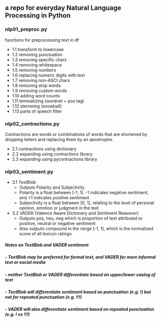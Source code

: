 ## a repo for everyday Natural Language Processing in Python
 
 
### nlp01_preproc.py
functions for preprocessing text in df
- 1.1 transform to lowercase
- 1.2 removing punctuation
- 1.3 removing specific chars
- 1.4 removing whitespace
- 1.5 removing numbers
- 1.6 replacing numeric digits with text
- 1.7 removing non-ASCI chars
- 1.8 removing stop words
- 1.9 removing custom words
- 1.10 adding word counts
- 1.11 lemmatizing (wordnet + pos tag)
- 1.12 stemming (snowball)
- 1.13 parts of speech filter

### nlp02_contractions.py
Contractions are words or combinations of words that are shortened by dropping letters and replacing them by an apostrophe.
- 2.1 contractions using dictionary
- 2.2 expanding using contractions library
- 2.3 expanding using pycontractions library

### nlp03_sentiment.py
- 3.1 TextBlob
   - Outputs Polarity and Subjectivity
   - Polarity is a float between [-1, 1].  -1 indicates negative sentiment, and +1 indicates positive sentiment
   - Subjectivity is a float between [0, 1], relating to the level of personal opinion, emotion or judgment in the text
- 3.2 VADER (Valence Aware Dictionary and Sentiment Reasoner)
   - Outputs pos, neu, neg which is proportion of text attributed to positive, neutral or negative sentiment
   - Also outputs compound in the range [-1, 1], which is the normalized score of all lexicon ratings

##### Notes on TextBlob and VADER sentiment
##### - TextBlob may be preferred for formal text, and VADER for more informal text or social media
##### - neither TextBlob or VADER differentiate based on upper/lower casing of text
##### - TextBlob will differentiate sentiment based on punctuation (e.g. !) but not for repeated punctuation (e.g. !!!)
##### - VADER will also differentiate sentiment based on repeated punctuation (e.g. ! vs !!!)

